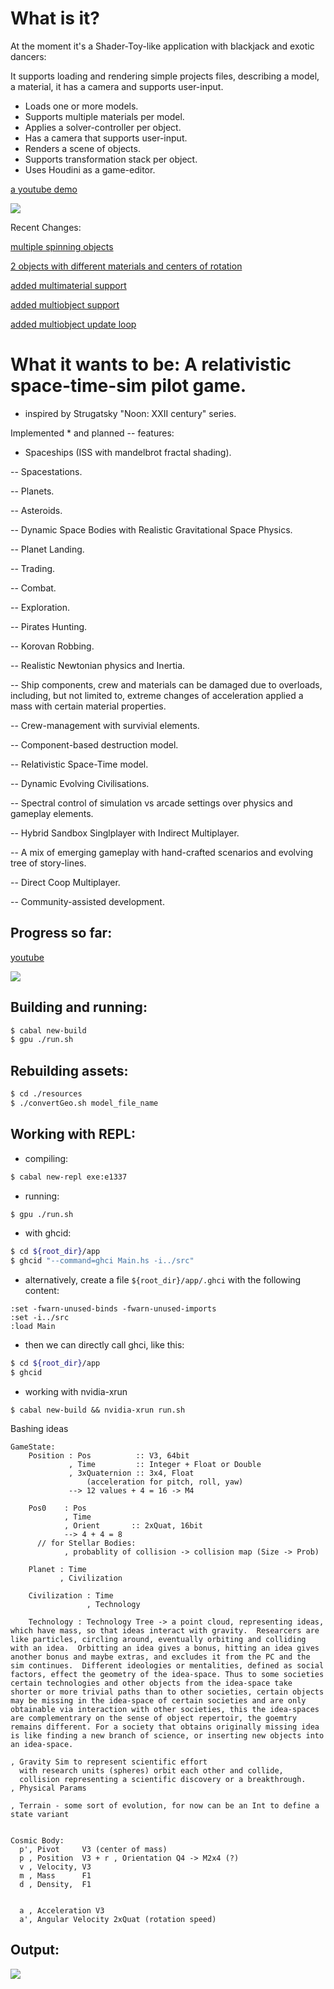 # What is it?

At the moment it's a Shader-Toy-like application with blackjack and exotic dancers:

It supports loading and rendering simple projects files, describing a model, a material, it has a camera and supports user-input.

* Loads one or more models.
* Supports multiple materials per model.
* Applies a solver-controller per object.
* Has a camera that supports user-input.
* Renders a scene of objects.
* Supports transformation stack per object.
* Uses Houdini as a game-editor.

[a youtube demo](https://www.youtube.com/watch?v=Oqiyv4zhxWE)

![](https://github.com/madjestic/e1337/blob/master/output.png)

Recent Changes:

[multiple spinning objects](https://www.youtube.com/watch?v=Oqiyv4zhxWE)

[2 objects with different materials and centers of rotation](https://youtu.be/rnkZqXXqWYA)

[added multimaterial support](https://youtu.be/EYwBZOm5GNE)

[added multiobject support](https://youtu.be/CSedgiMpKzg)

[added multiobject update loop](https://youtu.be/S2WPuo63r5g)

# What it wants to be: A relativistic space-time-sim pilot game.
* inspired by Strugatsky "Noon: XXII century" series.

Implemented * and planned -- features:

* Spaceships (ISS with mandelbrot fractal shading).

-- Spacestations.

-- Planets.

-- Asteroids.

-- Dynamic Space Bodies with Realistic Gravitational Space Physics.

-- Planet Landing.

-- Trading.

-- Combat.

-- Exploration.

-- Pirates Hunting.

-- Korovan Robbing.

-- Realistic Newtonian physics and Inertia.

-- Ship components, crew and materials can be damaged due to overloads, including, but not limited to, extreme changes of acceleration applied a mass with certain material properties.

-- Crew-management with survivial elements.

-- Component-based destruction model.

-- Relativistic Space-Time model.

-- Dynamic Evolving Civilisations.

-- Spectral control of simulation vs arcade settings over physics and gameplay elements.

-- Hybrid Sandbox Singlplayer with Indirect Multiplayer.

-- A mix of emerging gameplay with hand-crafted scenarios and evolving tree of story-lines.

-- Direct Coop Multiplayer.

-- Community-assisted development.

## Progress so far:
[youtube](https://www.youtube.com/watch?v=oiajlYck-50)

![](https://github.com/madjestic/e1337/blob/master/output.png)

## Building and running:
```bash
$ cabal new-build
$ gpu ./run.sh
```

## Rebuilding assets:
```bash
$ cd ./resources
$ ./convertGeo.sh model_file_name
```

## Working with REPL:
- compiling:
```bash
$ cabal new-repl exe:e1337
```

- running:
```bash
$ gpu ./run.sh
```
- with ghcid:
```bash
$ cd ${root_dir}/app
$ ghcid "--command=ghci Main.hs -i../src"
```
- alternatively, create a file `${root_dir}/app/.ghci` with the following content:
```
:set -fwarn-unused-binds -fwarn-unused-imports
:set -i../src
:load Main
```
- then we can directly call ghci, like this:
```bash
$ cd ${root_dir}/app
$ ghcid
```

- working with nvidia-xrun
```
$ cabal new-build && nvidia-xrun run.sh
```


Bashing ideas
```
GameState:
    Position : Pos          :: V3, 64bit
             , Time         :: Integer + Float or Double
             , 3xQuaternion :: 3x4, Float
                 (acceleration for pitch, roll, yaw)
             --> 12 values + 4 = 16 -> M4

    Pos0    : Pos
            , Time
            , Orient       :: 2xQuat, 16bit
            --> 4 + 4 = 8
      // for Stellar Bodies:
            , probablity of collision -> collision map (Size -> Prob)

    Planet : Time
           , Civilization

    Civilization : Time
                 , Technology

    Technology : Technology Tree -> a point cloud, representing ideas, which have mass, so that ideas interact with gravity.  Researcers are like particles, circling around, eventually orbiting and colliding with an idea.  Orbitting an idea gives a bonus, hitting an idea gives another bonus and maybe extras, and excludes it from the PC and the sim continues.  Different ideologies or mentalities, defined as social factors, effect the geometry of the idea-space. Thus to some societies certain technologies and other objects from the idea-space take shorter or more trivial paths than to other societies, certain objects may be missing in the idea-space of certain societies and are only obtainable via interaction with other societies, this the idea-spaces are complementrary on the sense of object repertoir, the goemtry remains different. For a society that obtains originally missing idea is like finding a new branch of science, or inserting new objects into an idea-space.

, Gravity Sim to represent scientific effort
  with research units (spheres) orbit each other and collide,
  collision representing a scientific discovery or a breakthrough.
, Physical Params

, Terrain - some sort of evolution, for now can be an Int to define a state variant


Cosmic Body:
  p', Pivot     V3 (center of mass)
  p , Position  V3 + r , Orientation Q4 -> M2x4 (?)
  v , Velocity, V3
  m , Mass      F1
  d , Density,  F1


  a , Acceleration V3
  a', Angular Velocity 2xQuat (rotation speed)
```

## Output:
![](https://github.com/madjestic/e1337/blob/master/output.png)
